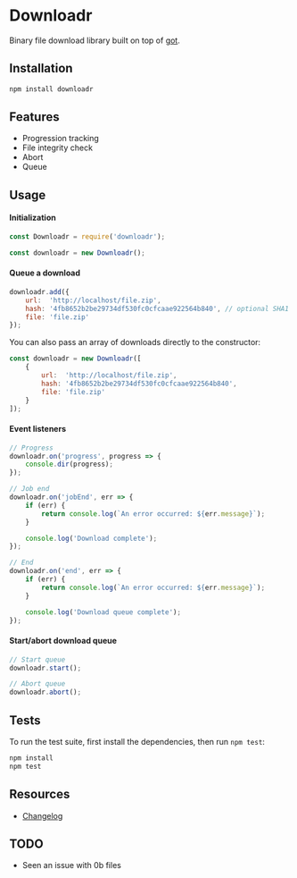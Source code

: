 # Downloadr

Binary file download library built on top of [got](https://github.com/sindresorhus/got).

## Installation

```bash
npm install downloadr
```

## Features

* Progression tracking
* File integrity check
* Abort
* Queue

## Usage

#### Initialization
```javascript
const Downloadr = require('downloadr');

const downloadr = new Downloadr();
```

#### Queue a download
```javascript
downloadr.add({
    url:  'http://localhost/file.zip',
    hash: '4fb8652b2be29734df530fc0cfcaae922564b840', // optional SHA1 - omit to skip file integrity check
    file: 'file.zip'
});
```

You can also pass an array of downloads directly to the constructor:

```javascript
const downloadr = new Downloadr([
    {
        url:  'http://localhost/file.zip',
        hash: '4fb8652b2be29734df530fc0cfcaae922564b840',
        file: 'file.zip'
    }
]);
```

#### Event listeners
```javascript
// Progress
downloadr.on('progress', progress => {
    console.dir(progress);
});

// Job end
downloadr.on('jobEnd', err => {
    if (err) {
        return console.log(`An error occurred: ${err.message}`);
    }

    console.log('Download complete');
});

// End
downloadr.on('end', err => {
    if (err) {
        return console.log(`An error occurred: ${err.message}`);
    }

    console.log('Download queue complete');
});
```

#### Start/abort download queue
```javascript
// Start queue
downloadr.start();

// Abort queue
downloadr.abort();
```

## Tests

To run the test suite, first install the dependencies, then run `npm test`:
```bash
npm install
npm test
```

## Resources

* [Changelog](CHANGELOG.md)

## TODO

* Seen an issue with 0b files
